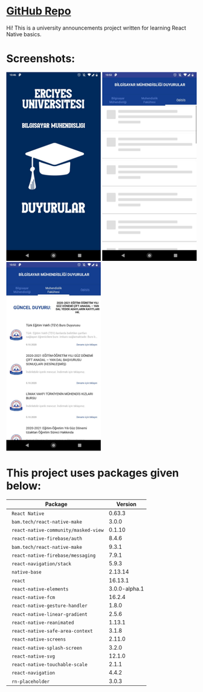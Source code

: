 
# [GitHub Repo](https://github.com/ErdemIpek/duyuruapp)
 
Hi! This is a university announcements project written for learning React Native basics.

# Screenshots: 


<img src="https://github.com/ErdemIpek/ERU-BM-DuyuruApp/blob/master/MobileApp/src/splash.jpeg?raw=true" width="250" height="500"> <img src="https://github.com/ErdemIpek/ERU-BM-DuyuruApp/blob/master/MobileApp/src/loadingpage.jpeg?raw=true" width="250" height="500"> <img src="https://github.com/ErdemIpek/ERU-BM-DuyuruApp/blob/master/MobileApp/src/page2.jpeg?raw=true" width="250" height="500"> 



# This project uses packages given below:

| Package | Version |
| --- | --- |
| ` React Native` | 0.63.3 |
| ` bam.tech/react-native-make` | 3.0.0 |
| ` react-native-community/masked-view` |  0.1.10 |
| ` react-native-firebase/auth` | 8.4.6 |
| ` bam.tech/react-native-make` | 9.3.1 |
| ` react-native-firebase/messaging` | 7.9.1 |
| ` react-navigation/stack` | 5.9.3 |
| ` native-base` | 2.13.14 |
| ` react` | 16.13.1 |
| ` react-native-elements` | 3.0.0-alpha.1 |
| ` react-native-fcm` | 16.2.4 |
| ` react-native-gesture-handler` | 1.8.0 |
| ` react-native-linear-gradient` | 2.5.6 |
| ` react-native-reanimated` | 1.13.1 |
| ` react-native-safe-area-context` | 3.1.8 |
| ` react-native-screens` | 2.11.0 |
| ` react-native-splash-screen` | 3.2.0 |
| ` react-native-svg` | 12.1.0 |
| ` react-native-touchable-scale` | 2.1.1 |
| ` react-navigation` | 4.4.2 |
| ` rn-placeholder` | 3.0.3|
